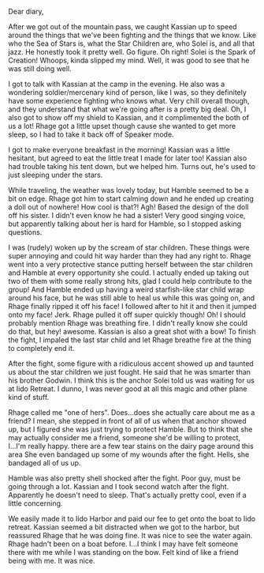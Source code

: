 Dear diary,

After we got out of the mountain pass, we caught Kassian up to speed around the
things that we've been fighting and the things that we know. Like who the Sea of
Stars is, what the Star Children are, who Solei is, and all that jazz. He
honestly took it pretty well. Go figure. Oh right! Solei is the Spark of
Creation! Whoops, kinda slipped my mind. Well, it was good to see that he was
still doing well.

I got to talk with Kassian at the camp in the evening. He also was a wondering
soldier/mercenary kind of person, like I was, so they definitely have some
experience fighting who knows what. Very chill overall though, and they
understand that what we're going after is a pretty big deal. Oh, I also got to
show off my shield to Kassian, and it complimented the both of us a lot! Rhage
got a little upset though cause she wanted to get more sleep, so I had to take
it back off of Speaker mode.

I got to make everyone breakfast in the morning! Kassian was a little hesitant,
but agreed to eat the little treat I made for later too! Kassian also had
trouble taking his tent down, but we helped him. Turns out, he's used to just
sleeping under the stars.

While traveling, the weather was lovely today, but Hamble seemed to be a bit on
edge. Rhage got him to start calming down and he ended up creating a doll out of
nowhere! How cool is that?! Agh! Based the design of the doll off his sister. I
didn't even know he had a sister! Very good singing voice, but apparently
talking about her is hard for Hamble, so I stopped asking questions.

I was (rudely) woken up by the scream of star children. These things were super
annoying and could hit way harder than they had any right to. Rhage went into a
very protective stance putting herself between the star children and Hamble at
every opportunity she could. I actually ended up taking out two of them with
some really strong hits, glad I could help contribute to the group! And Hamble
ended up having a weird starfish-like star child wrap around his face, but he
was still able to heal us while this was going on, and Rhage finally ripped it
off his face! I followed after to hit it and then it jumped onto my face! Jerk.
Rhage pulled it off super quickly though! Oh! I should probably mention Rhage
was breathing fire. I didn't really know she could do that, but hey! awesome.
Kassian is also a great shot with a bow! To finish the fight, I impaled the last
star child and let Rhage breathe fire at the thing to completely end it.

After the fight, some figure with a ridiculous accent showed up and taunted us
about the star children we just fought. He said that he was smarter than his
brother Godwin. I think this is the anchor Solei told us was waiting for us at
Iido Retreat. I dunno, I was never good at all this magic and other plane kind
of stuff.

Rhage called me "one of hers". Does...does she actually care about me as a
friend? I mean, she stepped in front of all of us when that anchor showed up,
but I figured she was just trying to protect Hamble. But to think that she may
actually consider me a friend, someone she'd be willing to protect, I...I'm
really happy. there are a few tear stains on the dairy page around this area She
even bandaged up some of my wounds after the fight. Hells, she bandaged all of
us up.

Hamble was also pretty shell shocked after the fight. Poor guy, must be going
through a lot. Kassian and I took second watch after the fight. Apparently he
doesn't need to sleep. That's actually pretty cool, even if a little concerning.

We easily made it to Iido Harbor and paid our fee to get onto the boat to Iido
retreat. Kassian seemed a bit distracted when we got to the harbor, but
reassured Rhage that he was doing fine. It was nice to see the water again.
Rhage hadn't been on a boat before. I...I think I may have felt someone there
with me while I was standing on the bow. Felt kind of like a friend being with
me. It was nice.
